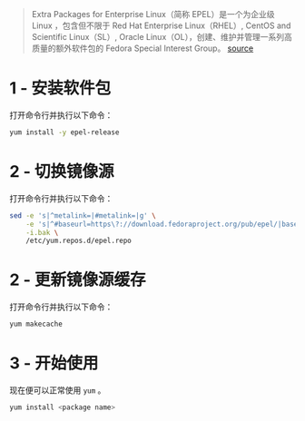 > Extra Packages for Enterprise Linux（简称 EPEL）是一个为企业级 Linux ，包含但不限于 Red Hat Enterprise Linux（RHEL）, CentOS and Scientific Linux（SL）, Oracle Linux（OL），创建、维护并管理一系列高质量的额外软件包的 Fedora Special Interest Group。
[source](https://fedoraproject.org/wiki/EPEL)

# 1 - 安装软件包
打开命令行并执行以下命令：

```sh
yum install -y epel-release
```

# 2 - 切换镜像源
打开命令行并执行以下命令：

```sh
sed -e 's|^metalink=|#metalink=|g' \
    -e 's|^#baseurl=https\?://download.fedoraproject.org/pub/epel/|baseurl={{link}}/|g' \
    -i.bak \
    /etc/yum.repos.d/epel.repo
```

# 2 - 更新镜像源缓存
打开命令行并执行以下命令：

```sh
yum makecache
```

# 3 - 开始使用
现在便可以正常使用 `yum` 。

```sh
yum install <package name>
```
